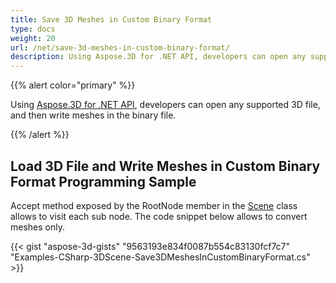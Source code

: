 ```yaml
---
title: Save 3D Meshes in Custom Binary Format
type: docs
weight: 20
url: /net/save-3d-meshes-in-custom-binary-format/
description: Using Aspose.3D for .NET API, developers can open any supported 3D file, and then write meshes in the custom binary file.
---
```


{{% alert color="primary" %}}

Using [Aspose.3D for .NET API](https://products.aspose.com/3d/net/), developers can open any supported 3D file, and then write meshes in the binary file.

{{% /alert %}}
## **Load 3D File and Write Meshes in Custom Binary Format Programming Sample**
Accept method exposed by the RootNode member in the [Scene](https://apireference.aspose.com/3d/net/aspose.threed/scene) class allows to visit each sub node. The code snippet below allows to convert meshes only.

{{< gist "aspose-3d-gists" "9563193e834f0087b554c83130fcf7c7" "Examples-CSharp-3DScene-Save3DMeshesInCustomBinaryFormat.cs" >}}
